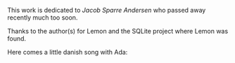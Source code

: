 
This work is dedicated to *Jacob Sparre Andersen* who passed away recently much too soon.

Thanks to the author(s) for Lemon and the SQLite project where Lemon was found.

Here comes a little danish song with Ada:
